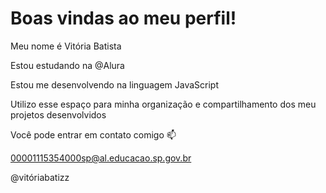 # Boas vindas ao meu perfil!

Meu nome é Vitória Batista


Estou estudando na @Alura

Estou me desenvolvendo na linguagem JavaScript

Utilizo esse espaço para minha organização e compartilhamento dos meu projetos desenvolvidos

Você pode entrar em contato comigo 📫

00001115354000sp@al.educacao.sp.gov.br

@vitóriabatizz

